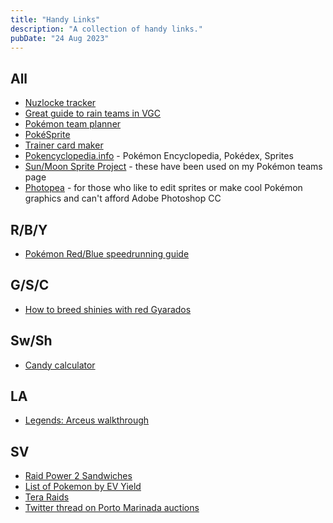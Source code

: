 ```yaml
---
title: "Handy Links"
description: "A collection of handy links."
pubDate: "24 Aug 2023"
---
```

## All
* [Nuzlocke tracker](https://nuzlocke.app/)
* [Great guide to rain teams in VGC](https://pkmn.net/?action=content&page=viewpage&id=8729&parentsection=84&language=en)
* [Pokémon team planner](https://richi3f.github.io/pokemon-team-planner/)
* [PokéSprite](https://msikma.github.io/pokesprite/index.html)
* [Trainer card maker](https://tcm.pokecharms.com/)
* [Pokencyclopedia.info](https://www.pokencyclopedia.info/en/index.php) - Pokémon Encyclopedia, Pokédex, Sprites
* [Sun/Moon Sprite Project](https://www.smogon.com/forums/threads/sun-moon-sprite-project.3577711/) - these have been used on my Pokémon teams page
* [Photopea](https://www.photopea.com/) - for those who like to edit sprites or make cool Pokémon graphics and can't afford Adobe Photoshop CC

## R/B/Y
* [Pokémon Red/Blue speedrunning guide](https://www.speedrun.com/pkmnredblue/resources)

## G/S/C
* [How to breed shinies with red Gyarados](https://www.reddit.com/media?url=https%3A%2F%2Fi.redd.it%2F4vbh98sq1x711.png)

## Sw/Sh
* [Candy calculator](https://richi3f.github.io/candy-calc/)

## LA
* [Legends: Arceus walkthrough](https://www.eurogamer.net/pokemon-legends-arceus-walkthrough-guide-missions-objectives-8039)

## SV
* [Raid Power 2 Sandwiches](https://www.reddit.com/r/PokemonScarletViolet/comments/zlub98/raid_power_level_2_sandwiches/)
* [List of Pokemon by EV Yield](https://game8.co/games/Pokemon-Scarlet-Violet/archives/398471)
* [Tera Raids](https://www.serebii.net/scarletviolet/teraraidbattles.shtml)
* [Twitter thread on Porto Marinada auctions](https://twitter.com/Sibuna_Switch/status/1634813929145749510)
